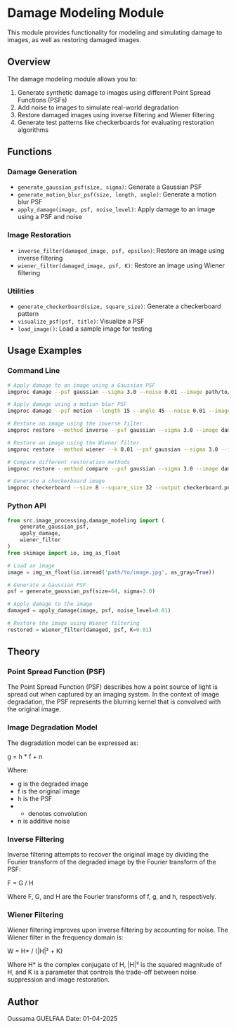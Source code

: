 # Damage Modeling Module

This module provides functionality for modeling and simulating damage to images, as well as restoring damaged images.

## Overview

The damage modeling module allows you to:

1. Generate synthetic damage to images using different Point Spread Functions (PSFs)
2. Add noise to images to simulate real-world degradation
3. Restore damaged images using inverse filtering and Wiener filtering
4. Generate test patterns like checkerboards for evaluating restoration algorithms

## Functions

### Damage Generation

- `generate_gaussian_psf(size, sigma)`: Generate a Gaussian PSF
- `generate_motion_blur_psf(size, length, angle)`: Generate a motion blur PSF
- `apply_damage(image, psf, noise_level)`: Apply damage to an image using a PSF and noise

### Image Restoration

- `inverse_filter(damaged_image, psf, epsilon)`: Restore an image using inverse filtering
- `wiener_filter(damaged_image, psf, K)`: Restore an image using Wiener filtering

### Utilities

- `generate_checkerboard(size, square_size)`: Generate a checkerboard pattern
- `visualize_psf(psf, title)`: Visualize a PSF
- `load_image()`: Load a sample image for testing

## Usage Examples

### Command Line

```bash
# Apply damage to an image using a Gaussian PSF
imgproc damage --psf gaussian --sigma 3.0 --noise 0.01 --image path/to/image.jpg

# Apply damage using a motion blur PSF
imgproc damage --psf motion --length 15 --angle 45 --noise 0.01 --image path/to/image.jpg

# Restore an image using the inverse filter
imgproc restore --method inverse --psf gaussian --sigma 3.0 --image damaged.png

# Restore an image using the Wiener filter
imgproc restore --method wiener --k 0.01 --psf gaussian --sigma 3.0 --image damaged.png

# Compare different restoration methods
imgproc restore --method compare --psf gaussian --sigma 3.0 --image damaged.png

# Generate a checkerboard image
imgproc checkerboard --size 8 --square_size 32 --output checkerboard.png
```

### Python API

```python
from src.image_processing.damage_modeling import (
    generate_gaussian_psf,
    apply_damage,
    wiener_filter
)
from skimage import io, img_as_float

# Load an image
image = img_as_float(io.imread('path/to/image.jpg', as_gray=True))

# Generate a Gaussian PSF
psf = generate_gaussian_psf(size=64, sigma=3.0)

# Apply damage to the image
damaged = apply_damage(image, psf, noise_level=0.01)

# Restore the image using Wiener filtering
restored = wiener_filter(damaged, psf, K=0.01)
```

## Theory

### Point Spread Function (PSF)

The Point Spread Function (PSF) describes how a point source of light is spread out when captured by an imaging system. In the context of image degradation, the PSF represents the blurring kernel that is convolved with the original image.

### Image Degradation Model

The degradation model can be expressed as:

g = h * f + n

Where:
- g is the degraded image
- f is the original image
- h is the PSF
- * denotes convolution
- n is additive noise

### Inverse Filtering

Inverse filtering attempts to recover the original image by dividing the Fourier transform of the degraded image by the Fourier transform of the PSF:

F = G / H

Where F, G, and H are the Fourier transforms of f, g, and h, respectively.

### Wiener Filtering

Wiener filtering improves upon inverse filtering by accounting for noise. The Wiener filter in the frequency domain is:

W = H* / (|H|² + K)

Where H* is the complex conjugate of H, |H|² is the squared magnitude of H, and K is a parameter that controls the trade-off between noise suppression and image restoration.

## Author

Oussama GUELFAA
Date: 01-04-2025
